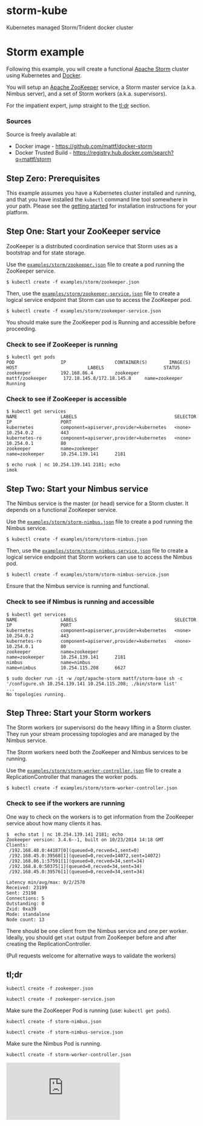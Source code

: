# storm-kube
Kubernetes managed Storm/Trident docker cluster

# Storm example

Following this example, you will create a functional [Apache
Storm](http://storm.apache.org/) cluster using Kubernetes and
[Docker](http://docker.io).

You will setup an [Apache ZooKeeper](http://zookeeper.apache.org/)
service, a Storm master service (a.k.a. Nimbus server), and a set of
Storm workers (a.k.a. supervisors).

For the impatient expert, jump straight to the [tl;dr](#tldr)
section.

### Sources

Source is freely available at:
* Docker image - https://github.com/mattf/docker-storm
* Docker Trusted Build - https://registry.hub.docker.com/search?q=mattf/storm

## Step Zero: Prerequisites

This example assumes you have a Kubernetes cluster installed and
running, and that you have installed the ```kubectl``` command line
tool somewhere in your path. Please see the [getting
started](../../docs/getting-started-guides) for installation
instructions for your platform.

## Step One: Start your ZooKeeper service

ZooKeeper is a distributed coordination service that Storm uses as a
bootstrap and for state storage.

Use the [`examples/storm/zookeeper.json`](zookeeper.json) file to create a pod running
the ZooKeeper service.

```shell
$ kubectl create -f examples/storm/zookeeper.json
```

Then, use the [`examples/storm/zookeeper-service.json`](zookeeper-service.json) file to create a
logical service endpoint that Storm can use to access the ZooKeeper
pod.

```shell
$ kubectl create -f examples/storm/zookeeper-service.json
```

You should make sure the ZooKeeper pod is Running and accessible
before proceeding.

### Check to see if ZooKeeper is running

```shell
$ kubectl get pods
POD                 IP                  CONTAINER(S)        IMAGE(S)             HOST                          LABELS                      STATUS
zookeeper           192.168.86.4        zookeeper           mattf/zookeeper      172.18.145.8/172.18.145.8     name=zookeeper              Running
```

### Check to see if ZooKeeper is accessible

```shell
$ kubectl get services
NAME                LABELS                                    SELECTOR            IP                  PORT
kubernetes          component=apiserver,provider=kubernetes   <none>              10.254.0.2          443
kubernetes-ro       component=apiserver,provider=kubernetes   <none>              10.254.0.1          80
zookeeper           name=zookeeper                            name=zookeeper      10.254.139.141      2181

$ echo ruok | nc 10.254.139.141 2181; echo
imok
```

## Step Two: Start your Nimbus service

The Nimbus service is the master (or head) service for a Storm
cluster. It depends on a functional ZooKeeper service.

Use the [`examples/storm/storm-nimbus.json`](storm-nimbus.json) file to create a pod running
the Nimbus service.

```shell
$ kubectl create -f examples/storm/storm-nimbus.json
```

Then, use the [`examples/storm/storm-nimbus-service.json`](storm-nimbus-service.json) file to
create a logical service endpoint that Storm workers can use to access
the Nimbus pod.

```shell
$ kubectl create -f examples/storm/storm-nimbus-service.json
```

Ensure that the Nimbus service is running and functional.

### Check to see if Nimbus is running and accessible

```shell
$ kubectl get services
NAME                LABELS                                    SELECTOR            IP                  PORT
kubernetes          component=apiserver,provider=kubernetes   <none>              10.254.0.2          443
kubernetes-ro       component=apiserver,provider=kubernetes   <none>              10.254.0.1          80
zookeeper           name=zookeeper                            name=zookeeper      10.254.139.141      2181
nimbus              name=nimbus                               name=nimbus         10.254.115.208      6627

$ sudo docker run -it -w /opt/apache-storm mattf/storm-base sh -c '/configure.sh 10.254.139.141 10.254.115.208; ./bin/storm list'
...
No topologies running.
```

## Step Three: Start your Storm workers

The Storm workers (or supervisors) do the heavy lifting in a Storm
cluster. They run your stream processing topologies and are managed by
the Nimbus service.

The Storm workers need both the ZooKeeper and Nimbus services to be
running.

Use the [`examples/storm/storm-worker-controller.json`](storm-worker-controller.json) file to create a
ReplicationController that manages the worker pods.

```shell
$ kubectl create -f examples/storm/storm-worker-controller.json
```

### Check to see if the workers are running

One way to check on the workers is to get information from the
ZooKeeper service about how many clients it has.

```shell
$  echo stat | nc 10.254.139.141 2181; echo
Zookeeper version: 3.4.6--1, built on 10/23/2014 14:18 GMT
Clients:
 /192.168.48.0:44187[0](queued=0,recved=1,sent=0)
 /192.168.45.0:39568[1](queued=0,recved=14072,sent=14072)
 /192.168.86.1:57591[1](queued=0,recved=34,sent=34)
 /192.168.8.0:50375[1](queued=0,recved=34,sent=34)
 /192.168.45.0:39576[1](queued=0,recved=34,sent=34)

Latency min/avg/max: 0/2/2570
Received: 23199
Sent: 23198
Connections: 5
Outstanding: 0
Zxid: 0xa39
Mode: standalone
Node count: 13
```

There should be one client from the Nimbus service and one per
worker. Ideally, you should get ```stat``` output from ZooKeeper
before and after creating the ReplicationController.

(Pull requests welcome for alternative ways to validate the workers)

## tl;dr

```kubectl create -f zookeeper.json```

```kubectl create -f zookeeper-service.json```

Make sure the ZooKeeper Pod is running (use: ```kubectl get pods```).

```kubectl create -f storm-nimbus.json```

```kubectl create -f storm-nimbus-service.json```

Make sure the Nimbus Pod is running.

```kubectl create -f storm-worker-controller.json```


[![Analytics](https://kubernetes-site.appspot.com/UA-36037335-10/GitHub/examples/storm/README.md?pixel)]()
